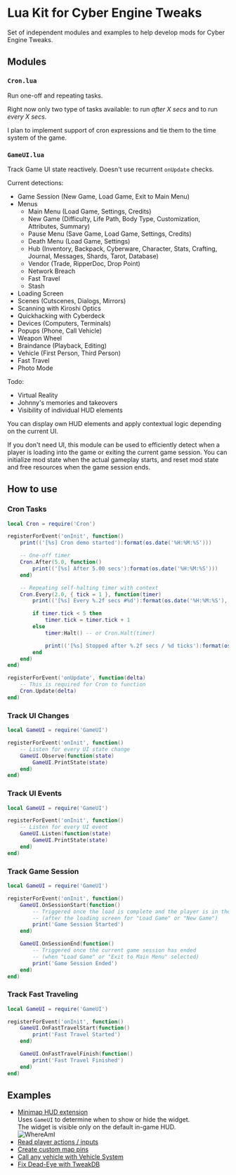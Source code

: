 # Lua Kit for Cyber Engine Tweaks

Set of independent modules and examples to help develop mods for Cyber Engine Tweaks. 

## Modules

### `Cron.lua`

Run one-off and repeating tasks.

Right now only two type of tasks available: to run *after X secs* and to run *every X secs*.  

I plan to implement support of cron expressions and tie them to the time system of the game.

### `GameUI.lua` 

Track Game UI state reactively. Doesn't use recurrent `onUpdate` checks. 
 
Current detections:
 
- Game Session (New Game, Load Game, Exit to Main Menu)
- Menus
  * Main Menu (Load Game, Settings, Credits)
  * New Game (Difficulty, Life Path, Body Type, Customization, Attributes, Summary)
  * Pause Menu (Save Game, Load Game, Settings, Credits) 
  * Death Menu (Load Game, Settings)
  * Hub (Inventory, Backpack, Cyberware, Character, Stats, Crafting, Journal, Messages, Shards, Tarot, Database)
  * Vendor (Trade, RipperDoc, Drop Point)
  * Network Breach
  * Fast Travel
  * Stash
- Loading Screen
- Scenes (Cutscenes, Dialogs, Mirrors)
- Scanning with Kiroshi Optics
- Quickhacking with Cyberdeck
- Devices (Computers, Terminals)
- Popups (Phone, Call Vehicle)
- Weapon Wheel
- Braindance (Playback, Editing)
- Vehicle (First Person, Third Person)
- Fast Travel
- Photo Mode

Todo:

- Virtual Reality
- Johnny's memories and takeovers 
- Visibility of individual HUD elements 

You can display own HUD elements and apply contextual logic depending on the current UI.

If you don't need UI, this module can be used to efficiently detect
when a player is loading into the game or exiting the current game session. 
You can initialize mod state when the actual gameplay starts, 
and reset mod state and free resources when the game session ends.

## How to use

### Cron Tasks

```lua
local Cron = require('Cron')

registerForEvent('onInit', function()
    print(('[%s] Cron demo started'):format(os.date('%H:%M:%S')))

    -- One-off timer
    Cron.After(5.0, function()
        print(('[%s] After 5.00 secs'):format(os.date('%H:%M:%S')))
    end)

    -- Repeating self-halting timer with context
    Cron.Every(2.0, { tick = 1 }, function(timer)
        print(('[%s] Every %.2f secs #%d'):format(os.date('%H:%M:%S'), timer.interval, timer.tick))

        if timer.tick < 5 then
            timer.tick = timer.tick + 1
        else
            timer:Halt() -- or Cron.Halt(timer)

            print(('[%s] Stopped after %.2f secs / %d ticks'):format(os.date('%H:%M:%S'), timer.interval * timer.tick, timer.tick))
        end
    end)
end)

registerForEvent('onUpdate', function(delta)
    -- This is required for Cron to function
    Cron.Update(delta)
end)
```

### Track UI Changes

```lua
local GameUI = require('GameUI')

registerForEvent('onInit', function()
    -- Listen for every UI state change
    GameUI.Observe(function(state)
        GameUI.PrintState(state)
    end)
end)
```

### Track UI Events

```lua
local GameUI = require('GameUI')

registerForEvent('onInit', function()
    -- Listen for every UI event
    GameUI.Listen(function(state)
        GameUI.PrintState(state)
    end)
end)
```

### Track Game Session

```lua
local GameUI = require('GameUI')

registerForEvent('onInit', function()
    GameUI.OnSessionStart(function()
        -- Triggered once the load is complete and the player is in the game
        -- (after the loading screen for "Load Game" or "New Game")
        print('Game Session Started')
    end)

    GameUI.OnSessionEnd(function()
        -- Triggered once the current game session has ended
        -- (when "Load Game" or "Exit to Main Menu" selected)
        print('Game Session Ended')
    end)
end)
```

### Track Fast Traveling

```lua
local GameUI = require('GameUI')

registerForEvent('onInit', function()
    GameUI.OnFastTravelStart(function()
        print('Fast Travel Started')
    end)

    GameUI.OnFastTravelFinish(function()
        print('Fast Travel Finished')
    end)
end)
```

## Examples

- [Minimap HUD extension](https://github.com/psiberx/cp2077-cet-kit/blob/main/mods/whereami/init.lua)  
  Uses `GameUI` to determine when to show or hide the widget.  
  The widget is visible only on the default in-game HUD.  
  ![WhereAmI](https://siberx.dev/cp2077-cet-demos/whereami-210223.jpg)
- [Read player actions / inputs](https://github.com/psiberx/cp2077-cet-kit/blob/main/mods/player-actions/init.lua)
- [Create custom map pins](https://github.com/psiberx/cp2077-cet-kit/blob/main/mods/mappin-system/init.lua)
- [Call any vehicle with Vehicle System](https://github.com/psiberx/cp2077-cet-kit/blob/main/mods/vehicle-system/init.lua)  
- [Fix Dead-Eye with TweakDB](https://github.com/psiberx/cp2077-cet-kit/blob/main/mods/dead-eye-fix/init.lua)

